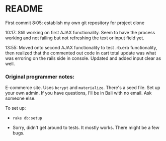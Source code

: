# README

First commit 8:05:
establish my own git repository for project clone

10:17:
Still working on first AJAX functionality.  Seem to have the process working and not failing but not refreshing the text or input field yet.

13:55:
Moved onto second AJAX functionality to test .rb.erb functionality, then realized that the commented out code in cart total update was what was erroring on the rails side in console.
Updated and added input clear as well.







### Original programmer notes:

E-commerce site. Uses `bcrypt` and `materialize`. There's a seed file. Set up your own admin. If you have questions, I'll be in Bali with no email. Ask someone else.

To set up:

* `rake db:setup`

* Sorry, didn't get around to tests. It mostly works. There might be a few bugs.
